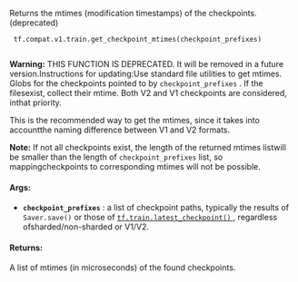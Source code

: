 Returns the mtimes (modification timestamps) of the checkpoints. (deprecated)

```
 tf.compat.v1.train.get_checkpoint_mtimes(checkpoint_prefixes)
 
```


**Warning:**  THIS FUNCTION IS DEPRECATED. It will be removed in a future version.Instructions for updating:Use standard file utilities to get mtimes.
Globs for the checkpoints pointed to by  `checkpoint_prefixes` .  If the filesexist, collect their mtime.  Both V2 and V1 checkpoints are considered, inthat priority.

This is the recommended way to get the mtimes, since it takes into accountthe naming difference between V1 and V2 formats.


**Note:**  If not all checkpoints exist, the length of the returned mtimes listwill be smaller than the length of  `checkpoint_prefixes`  list, so mappingcheckpoints to corresponding mtimes will not be possible.


#### Args:
- **`checkpoint_prefixes`** : a list of checkpoint paths, typically the results of `Saver.save()`  or those of [ `tf.train.latest_checkpoint()` ](https://tensorflow.google.cn/api_docs/python/tf/train/latest_checkpoint), regardless ofsharded/non-sharded or V1/V2.


#### Returns:
A list of mtimes (in microseconds) of the found checkpoints.

